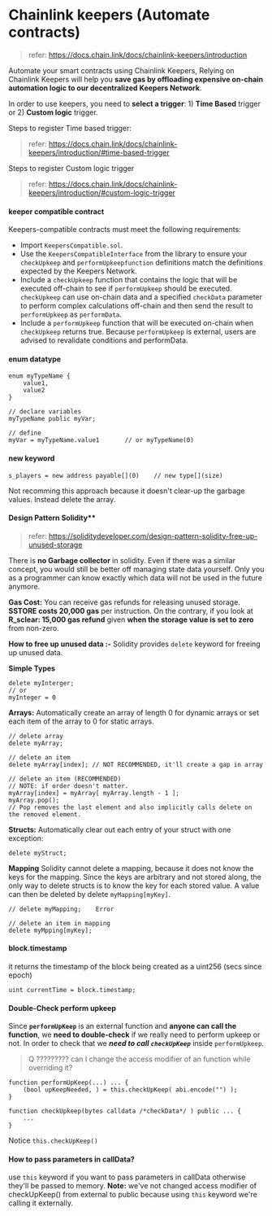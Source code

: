 # Chainlink keepers (Automate contracts)
> refer: https://docs.chain.link/docs/chainlink-keepers/introduction

Automate your smart contracts using Chainlink Keepers, Relying on Chainlink Keepers will help you **save gas by offloading expensive on-chain automation logic to our decentralized Keepers Network**.

In order to use keepers, you need to **select a trigger**: 1) **Time Based** trigger or 2) **Custom logic** trigger.

Steps to register Time based trigger:
>refer: https://docs.chain.link/docs/chainlink-keepers/introduction/#time-based-trigger

Steps to register Custom logic trigger
>refer: https://docs.chain.link/docs/chainlink-keepers/introduction/#custom-logic-trigger

#### keeper compatible contract
Keepers-compatible contracts must meet the following requirements:

* Import `KeepersCompatible.sol`. 
* Use the `KeepersCompatibleInterface` from the library to ensure your `checkUpkeep` and `performUpkeepfunction` definitions match the definitions expected by the Keepers Network.
* Include a `checkUpkeep` function that contains the logic that will be executed off-chain to see if `performUpkeep` should be executed. `checkUpkeep` can use on-chain data and a specified `checkData` parameter to perform complex calculations off-chain and then send the result to `performUpkeep` as `performData`.
* Include a `performUpkeep` function that will be executed on-chain when `checkUpkeep` returns true. Because `performUpkeep` is external, users are advised to revalidate conditions and performData.


#### enum datatype

```Solidity
enum myTypeName {
    value1,
    value2
}

// declare variables
myTypeName public myVar;

// define
myVar = myTypeName.value1       // or myTypeName(0)
```

#### new keyword
```Solidity
s_players = new address payable[](0)    // new type[](size)
```
Not recomming this approach because it doesn't clear-up the garbage values. Instead delete the array.

#### Design Pattern Solidity**
>refer: https://soliditydeveloper.com/design-pattern-solidity-free-up-unused-storage

There is **no Garbage collector** in solidity. Even if there was a similar concept, you would still be better off managing state data yourself. Only you as a programmer can know exactly which data will not be used in the future anymore.

**Gas Cost:** You can receive gas refunds for releasing unused storage. **SSTORE costs 20,000 gas** per instruction. On the contrary, if you look at **R_sclear: 15,000 gas refund** given **when the storage value is set to zero** from non-zero.

**How to free up unused data :-**
Solidity provides `delete` keyword for freeing up unused data.

**Simple Types**
```Solidity
delete myInterger;
// or
myInteger = 0
```
**Arrays:** Automatically create an array of length 0 for dynamic arrays or set each item of the array to 0 for static arrays.
```Solidity
// delete array
delete myArray;

// delete an item
delete myArray[index]; // NOT RECOMMENDED, it'll create a gap in array

// delete an item (RECOMMENDED)
// NOTE: if order doesn't matter.
myArray[index] = myArray[ myArray.length - 1 ];
myArray.pop();
// Pop removes the last element and also implicitly calls delete on the removed element.
```
**Structs:** Automatically clear out each entry of your struct with one exception:
```Solidity
delete myStruct;
```
**Mapping**  Solidity cannot delete a mapping, because it does not know the keys for the mapping. Since the keys are arbitrary and not stored along, the only way to delete structs is to know the key for each stored value. A value can then be deleted by delete `myMapping[myKey]`.
``` Solidity
// delete myMapping;    Error

// delete an item in mapping
delete myMpping[myKey];
```

#### block.timestamp
it returns the timestamp of the block being created as a uint256 (secs since epoch)
```Solidity
uint currentTime = block.timestamp;
```
#### Double-Check perform upkeep
Since **`performUpKeep`** is an external function and **anyone can call the function**, we **need to double-check** if we really need to perform upkeep or not. 
In order to check that we ***need to call `checkUpKeep`*** inside `performUpkeep`. 

> Q ?????????
can I change the access modifier of an function while overriding it?

```Solidity
function performUpKeep(...) ... {
    (bool upKeepNeeded, ) = this.checkUpKeep( abi.encode("") );
}

function checkUpkeep(bytes calldata /*checkData*/ ) public ... {
    ...
}
```
Notice `this.checkUpKeep()`

#### How to pass parameters in callData?
use `this` keyword if you want to pass parameters in callData otherwise they'll be passed to memory.
**Note:** we've not changed access modifier of checkUpKeep() from external to public because using `this` keyword we're calling it externally.